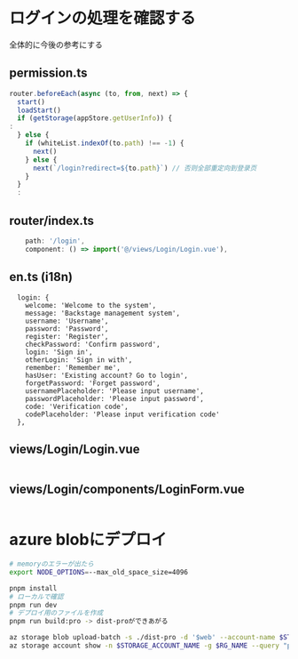 
# ログインの処理を確認する

全体的に今後の参考にする

## permission.ts
```javascript
router.beforeEach(async (to, from, next) => {
  start()
  loadStart()
  if (getStorage(appStore.getUserInfo)) {
:
  } else {
    if (whiteList.indexOf(to.path) !== -1) {
      next()
    } else {
      next(`/login?redirect=${to.path}`) // 否则全部重定向到登录页
    }
  }
  :
```

## router/index.ts
```javascript
    path: '/login',
    component: () => import('@/views/Login/Login.vue'),
```
## en.ts (i18n)
```
  login: {
    welcome: 'Welcome to the system',
    message: 'Backstage management system',
    username: 'Username',
    password: 'Password',
    register: 'Register',
    checkPassword: 'Confirm password',
    login: 'Sign in',
    otherLogin: 'Sign in with',
    remember: 'Remember me',
    hasUser: 'Existing account? Go to login',
    forgetPassword: 'Forget password',
    usernamePlaceholder: 'Please input username',
    passwordPlaceholder: 'Please input password',
    code: 'Verification code',
    codePlaceholder: 'Please input verification code'
  },
```
## views/Login/Login.vue
```javascript

```

## views/Login/components/LoginForm.vue
```javascript

```


# azure blobにデプロイ


```bash
# memoryのエラーが出たら
export NODE_OPTIONS=--max_old_space_size=4096

pnpm install
# ローカルで確認
pnpm run dev
# デプロイ用のファイルを作成
pnpm run build:pro -> dist-proができあがる
```


```bash
az storage blob upload-batch -s ./dist-pro -d '$web' --account-name $STORAGE_ACCOUNT_NAME --overwrite
az storage account show -n $STORAGE_ACCOUNT_NAME -g $RG_NAME --query "primaryEndpoints.web" --output tsv
```


